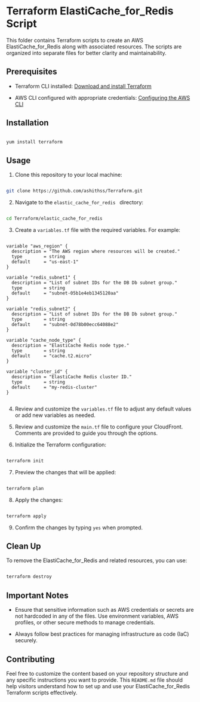 # Terraform ElastiCache_for_Redis Script

This folder contains Terraform scripts to create an AWS ElastiCache_for_Redis along with associated resources. The scripts are organized into separate files for better clarity and maintainability.

## Prerequisites


- Terraform CLI installed: [Download and install Terraform](https://www.terraform.io/downloads.html)

- AWS CLI configured with appropriate credentials: [Configuring the AWS CLI](https://docs.aws.amazon.com/cli/latest/userguide/cli-configure-quickstart.html)

## Installation
 

```bash

yum install terraform

```
## Usage

 
1. Clone this repository to your local machine:


```bash

git clone https://github.com/ashithss/Terraform.git

``` 

2. Navigate to the `elastic_cache_for_redis
` directory:

```bash

cd Terraform/elastic_cache_for_redis


```

3. Create a `variables.tf` file with the required variables. For example:


```hcl

variable "aws_region" {
  description = "The AWS region where resources will be created."
  type        = string
  default     = "us-east-1"
}

variable "redis_subnet1" {
  description = "List of subnet IDs for the DB Db subnet group."
  type        = string
  default     = "subnet-05b1e4eb1345120aa"
}

variable "redis_subnet2" {
  description = "List of subnet IDs for the DB Db subnet group."
  type        = string
  default     = "subnet-0d78b00ecc64088e2"
}

variable "cache_node_type" {
  description = "ElastiCache Redis node type."
  type        = string
  default     = "cache.t2.micro"
}

variable "cluster_id" {
  description = "ElastiCache Redis cluster ID."
  type        = string
  default     = "my-redis-cluster"
}
 

``` 

4. Review and customize the `variables.tf` file to adjust any default values or add new variables as needed.

 
5. Review and customize the `main.tf` file to configure your CloudFront. Comments are provided to guide you through the options.


6. Initialize the Terraform configuration:


```bash

terraform init

```

7. Preview the changes that will be applied:


```bash

terraform plan

``` 

8. Apply the changes:

```bash

terraform apply

```

9. Confirm the changes by typing `yes` when prompted.

## Clean Up
 

To remove the ElastiCache_for_Redis and related resources, you can use:

```bash

terraform destroy

```

## Important Notes

- Ensure that sensitive information such as AWS credentials or secrets are not hardcoded in any of the files. Use environment variables, AWS profiles, or other secure methods to manage credentials.

- Always follow best practices for managing infrastructure as code (IaC) securely.

## Contributing

 

Feel free to customize the content based on your repository structure and any specific instructions you want to provide. This `README.md` file should help visitors understand how to set up and use your ElastiCache_for_Redis Terraform scripts effectively.
